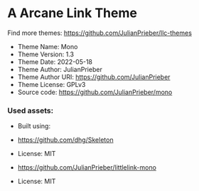 # A Arcane Link Theme
Find more themes: https://github.com/JulianPrieber/llc-themes
                                                                                                                                                                         
*	Theme Name: Mono
*	Theme Version: 1.3
*	Theme Date: 2022-05-18
*	Theme Author: JulianPrieber
*	Theme Author URI: https://github.com/JulianPrieber
*	Theme License: GPLv3
*	Source code: https://github.com/JulianPrieber/mono


### Used assets:
* Built using:
* https://github.com/dhg/Skeleton
* License: MIT

* https://github.com/JulianPrieber/littlelink-mono
* License: MIT
